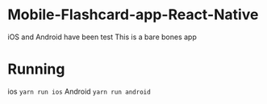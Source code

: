 # Mobile-Flashcard-app-React-Native
iOS and Android have been test 
This is a bare bones app
# Running 
ios `yarn run ios`
Android `yarn run android`
